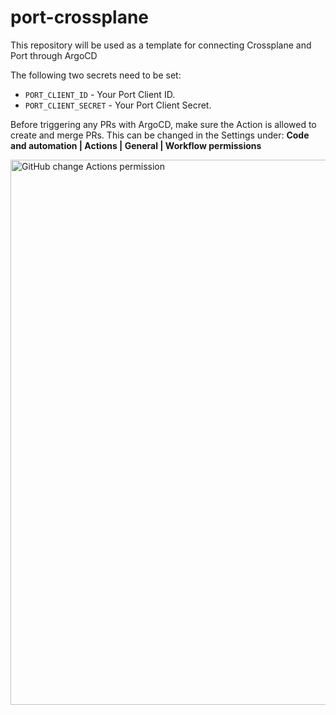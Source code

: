 # port-crossplane

This repository will be used as a template for connecting Crossplane and Port through ArgoCD

The following two secrets need to be set:

- `PORT_CLIENT_ID` - Your Port Client ID.
- `PORT_CLIENT_SECRET` - Your Port Client Secret.

Before triggering any PRs with ArgoCD, make sure the Action is allowed to create and merge PRs. This can be changed in the Settings under: **Code and automation | Actions | General | Workflow permissions**

<img width="872" alt="GitHub change Actions permission" src="https://github.com/user-attachments/assets/72a0e6e4-4dfe-45bd-8b36-3ec0efe2b845" />

